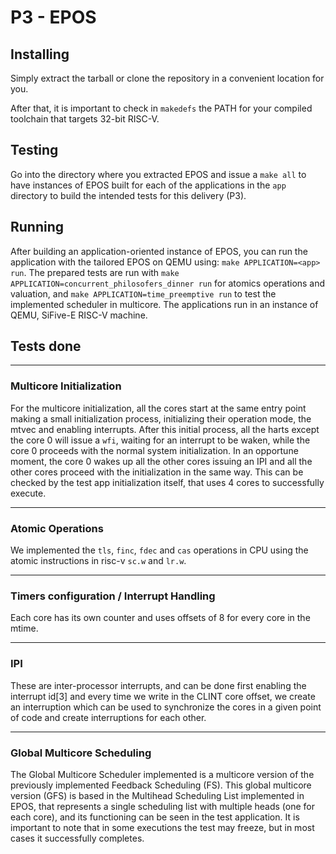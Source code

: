 # P3 - EPOS

## Installing

Simply extract the tarball or clone the repository in a convenient location for you.

After that, it is important to check in ```makedefs``` the PATH for your compiled toolchain that targets 32-bit RISC-V.

## Testing

Go into the directory where you extracted EPOS and issue a ```make all``` to have instances of EPOS built for each of the applications in the ```app``` directory to build the intended tests for this delivery (P3). 

## Running

After building an application-oriented instance of EPOS, you can run the application with the tailored EPOS on QEMU using: ```make APPLICATION=<app> run```. The prepared tests are run with ```make APPLICATION=concurrent_philosofers_dinner run``` for atomics operations and valuation, and ```make APPLICATION=time_preemptive run``` to test the implemented scheduler in multicore. The applications run in an instance of QEMU, SiFive-E RISC-V machine.

## Tests done

-------------------------------------------------------
### Multicore Initialization
For the multicore initialization, all the cores start at the same entry point making a small initialization process, initializing their operation mode, the mtvec and enabling interrupts. After this initial process, all the harts except the core 0 will issue a ```wfi```, waiting for an interrupt to be waken, while the core 0 proceeds with the normal system initialization. In an opportune moment, the core 0 wakes up all the other cores issuing an IPI and all the other cores proceed with the initialization in the same way. This can be checked by the test app initialization itself, that uses 4 cores to successfully execute.

-------------------------------------------------------
### Atomic Operations
We implemented the ```tls```, ```finc```, ```fdec``` and ```cas``` operations in CPU using the atomic instructions in risc-v ```sc.w``` and ```lr.w```.

-------------------------------------------------------
### Timers configuration / Interrupt Handling
Each core has its own counter and uses offsets of 8 for every core in the mtime.

-------------------------------------------------------
### IPI
These are inter-processor interrupts, and can be done first enabling the interrupt id[3] and every time we write in the CLINT core offset, we create an interruption which can be used to synchronize the cores in a given point of code and create interruptions for each other.

-------------------------------------------------------
### Global Multicore Scheduling
The Global Multicore Scheduler implemented is a multicore version of the previously implemented Feedback Scheduling (FS). This global multicore version (GFS) is based in the Multihead Scheduling List implemented in EPOS, that represents a single scheduling list with multiple heads (one for each core), and its functioning can be seen in the test application.
It is important to note that in some executions the test may freeze, but in most cases it successfully completes.



